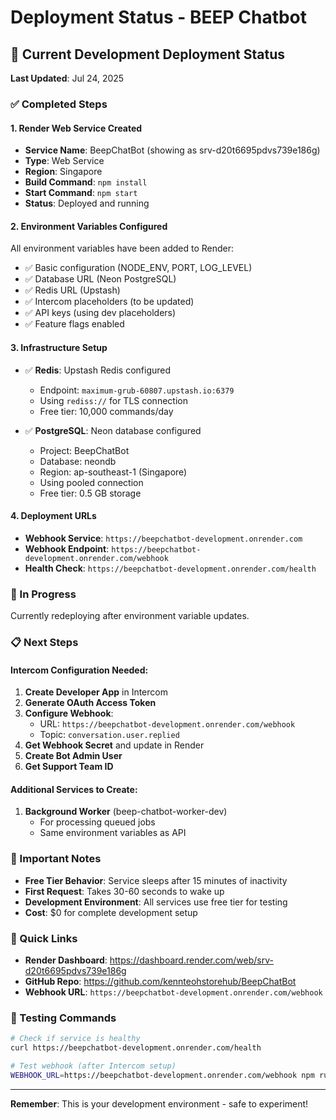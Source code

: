 # Deployment Status - BEEP Chatbot

## 🚀 Current Development Deployment Status

**Last Updated**: Jul 24, 2025

### ✅ Completed Steps

#### 1. Render Web Service Created
- **Service Name**: BeepChatBot (showing as srv-d20t6695pdvs739e186g)
- **Type**: Web Service
- **Region**: Singapore
- **Build Command**: `npm install`
- **Start Command**: `npm start`
- **Status**: Deployed and running

#### 2. Environment Variables Configured
All environment variables have been added to Render:
- ✅ Basic configuration (NODE_ENV, PORT, LOG_LEVEL)
- ✅ Database URL (Neon PostgreSQL)
- ✅ Redis URL (Upstash)
- ✅ Intercom placeholders (to be updated)
- ✅ API keys (using dev placeholders)
- ✅ Feature flags enabled

#### 3. Infrastructure Setup
- ✅ **Redis**: Upstash Redis configured
  - Endpoint: `maximum-grub-60807.upstash.io:6379`
  - Using `rediss://` for TLS connection
  - Free tier: 10,000 commands/day

- ✅ **PostgreSQL**: Neon database configured
  - Project: BeepChatBot
  - Database: neondb
  - Region: ap-southeast-1 (Singapore)
  - Using pooled connection
  - Free tier: 0.5 GB storage

#### 4. Deployment URLs
- **Webhook Service**: `https://beepchatbot-development.onrender.com`
- **Webhook Endpoint**: `https://beepchatbot-development.onrender.com/webhook`
- **Health Check**: `https://beepchatbot-development.onrender.com/health`

### 🔄 In Progress

Currently redeploying after environment variable updates.

### 📋 Next Steps

#### Intercom Configuration Needed:
1. **Create Developer App** in Intercom
2. **Generate OAuth Access Token**
3. **Configure Webhook**:
   - URL: `https://beepchatbot-development.onrender.com/webhook`
   - Topic: `conversation.user.replied`
4. **Get Webhook Secret** and update in Render
5. **Create Bot Admin User**
6. **Get Support Team ID**

#### Additional Services to Create:
1. **Background Worker** (beep-chatbot-worker-dev)
   - For processing queued jobs
   - Same environment variables as API

### 📝 Important Notes

- **Free Tier Behavior**: Service sleeps after 15 minutes of inactivity
- **First Request**: Takes 30-60 seconds to wake up
- **Development Environment**: All services use free tier for testing
- **Cost**: $0 for complete development setup

### 🔗 Quick Links

- **Render Dashboard**: https://dashboard.render.com/web/srv-d20t6695pdvs739e186g
- **GitHub Repo**: https://github.com/kennteohstorehub/BeepChatBot
- **Webhook URL**: `https://beepchatbot-development.onrender.com/webhook`

### 🧪 Testing Commands

```bash
# Check if service is healthy
curl https://beepchatbot-development.onrender.com/health

# Test webhook (after Intercom setup)
WEBHOOK_URL=https://beepchatbot-development.onrender.com/webhook npm run test:webhook
```

---

**Remember**: This is your development environment - safe to experiment!
